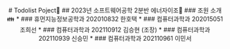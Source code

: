 <div align="center">
# Todolist Poject📝
## 2023년 소프트웨어공학 2분반 에너자이조💪
### 조원 소개👪
* ### 휴먼지능정보공학과 202010832 한호택
* ### 컴퓨터과학과 202015051 조희선
* ### 컴퓨터과학과 202110912 김승현 (조장)
* ### 컴퓨터과학과 202110939 신승민
* ### 컴퓨터과학과 202110961 이민서
</
